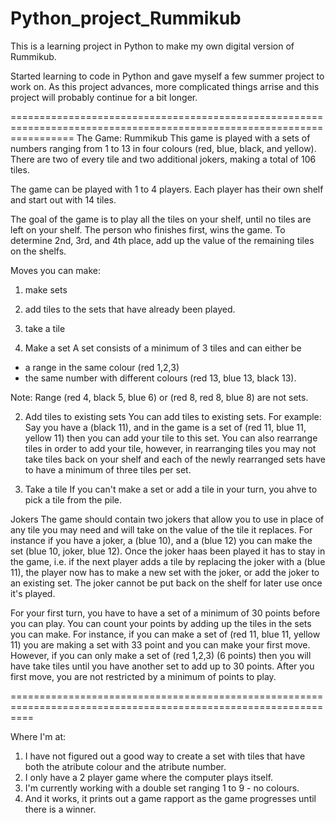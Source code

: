 Python_project_Rummikub
=======================

This is a learning project in Python to make my own digital version of Rummikub.

Started learning to code in Python and gave myself a few summer project to work on.
As this project advances, more complicated things arrise and this project will probably continue for a bit longer.

=======================================================================================================================
The Game: Rummikub
This game is played with a sets of numbers ranging from 1 to 13 in four colours (red, blue, black, and yellow). There are two of every tile and two additional jokers, making a total of 106 tiles.  

The game can be played with 1 to 4 players. 
Each player has their own shelf and start out with 14 tiles. 

The goal of the game is to play all the tiles on your shelf, until no tiles are left on your shelf.
The person who finishes first, wins the game.
To determine 2nd, 3rd, and 4th place, add up the value of the remaining tiles on the shelfs.

Moves you can make:
1. make sets
2. add tiles to the sets that have already been played.
3. take a tile

1. Make a set
A set consists of a minimum of 3 tiles and can either be 
  - a range in the same colour (red 1,2,3)
  - the same number with different colours (red 13, blue 13, black 13).

Note:
Range (red 4, black 5, blue 6) or (red 8, red 8, blue 8) are not sets.

2. Add tiles to existing sets
You can add tiles to existing sets. For example: 
Say you have a (black 11), and in the game is a set of (red 11, blue 11, yellow 11) then you can add your tile to this set.
You can also rearrange tiles in order to add your tile, however, in rearranging tiles you may not take tiles back on your shelf and each of the newly rearranged sets have to have a minimum of three tiles per set.

3. Take a tile
If you can't make a set or add a tile in your turn, you ahve to pick a tile from the pile.


Jokers
The game should contain two jokers that allow you to use in place of any tile you may need and will take on the value of the tile it replaces. 
For instance if you have a joker, a (blue 10), and a (blue 12) you can make the set (blue 10, joker, blue 12).
Once the joker haas been played it has to stay in the game, i.e. if the next player adds a tile by replacing the joker with a (blue 11), the player now has to make a new set with the joker, or add the joker to an existing set. 
The joker cannot be put back on the shelf for later use once it's played.

For your first turn, you have to have a set of a minimum of 30 points before you can play.
You can count your points by adding up the tiles in the sets you can make.
For instance, if you can make a set of (red 11, blue 11, yellow 11) you are making a set with 33 point and you can make your first move. However, if you can only make a set of (red 1,2,3) (6 points) then you will have take tiles until you have another set to add up to 30 points. 
After you first move, you are not restricted by a minimum of points to play. 


================================================================================================================

Where I'm at:
  1. I have not figured out a good way to create a set with tiles that have both the atribute colour and the atribute number.
  2. I only have a 2 player game where the computer plays itself.
  3. I'm currently working with a double set ranging 1 to 9 - no colours.
  4. And it works, it prints out a game rapport as the game progresses until there is a winner.




